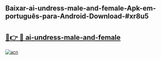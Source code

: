 ## Baixar-ai-undress-male-and-female-Apk-em-português​-para-Android-Download-#xr8u5

# <h2><a href="https://ainizakaria.my?title=ai-undress-male-and-female&ref=20M">🔗👉 🔴 ai-undress-male-and-female</a></h2>

[![acn](https://github.com/user-attachments/assets/0f9c940e-d8b0-45ae-aac7-cd30a18b3e1c)](https://ainizakaria.my?title=ai-undress-male-and-female&ref=20M)

